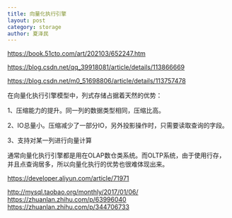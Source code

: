 ```yaml
---
title: 向量化执行引擎
layout: post
category: storage
author: 夏泽民
---
```

https://book.51cto.com/art/202103/652247.htm

<!-- more -->
https://blog.csdn.net/qq_39918081/article/details/113866669

https://blog.csdn.net/m0_51698806/article/details/113757478

在向量化执行引擎模型中，列式存储占据着天然的优势：

1、压缩能力的提升。同一列的数据类型相同，压缩比高。

2、IO总量小。压缩减少了一部分IO，另外投影操作时，只需要读取查询的字段。

3、支持对某一列进行向量计算

通常向量化执行引擎都是用在OLAP数仓类系统。而OLTP系统，由于使用行存，并且点查询居多，所以向量化执行的优势也很难体现出来。

https://developer.aliyun.com/article/71971

http://mysql.taobao.org/monthly/2017/01/06/
https://zhuanlan.zhihu.com/p/63996040
https://zhuanlan.zhihu.com/p/344706733
